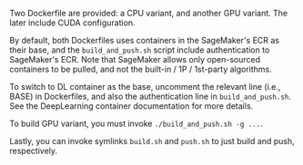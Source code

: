 Two Dockerfile are provided: a CPU variant, and another GPU variant. The later
include CUDA configuration.

By default, both Dockerfiles uses containers in the SageMaker's ECR as their
base, and the `build_and_push.sh` script include authentication to SageMaker's
ECR. Note that SageMaker allows only open-sourced containers to be pulled, and
not the built-in / 1P / 1st-party algorithms.

To switch to DL container as the base, uncomment the relevant line (i.e., BASE)
in Dockerfiles, and also the authentication line in `build_and_push.sh`. See the
DeepLearning container documentation for more details.

To build GPU variant, you must invoke `./build_and_push.sh -g ...`.

Lastly, you can invoke symlinks `build.sh` and `push.sh` to just build and
push, respectively.
